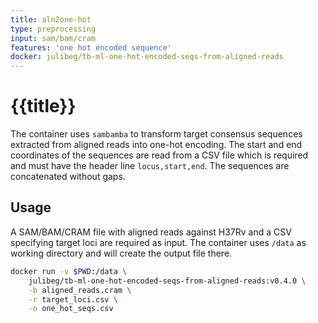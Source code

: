 ```yaml
---
title: aln2one-hot
type: preprocessing
input: sam/bam/cram
features: 'one hot encoded sequence'
docker: julibeg/tb-ml-one-hot-encoded-seqs-from-aligned-reads
---
```

# {{title}}

The container uses `sambamba` to transform target consensus sequences extracted from aligned reads into one-hot encoding. The start and end coordinates of the sequences are read from a CSV file which is required and must have the header line `locus,start,end`. The sequences are concatenated without gaps.

## Usage

A SAM/BAM/CRAM file with aligned reads against H37Rv and a CSV specifying target loci are required as input. The container uses `/data` as working directory and will create the output file there.

```bash
docker run -v $PWD:/data \
    julibeg/tb-ml-one-hot-encoded-seqs-from-aligned-reads:v0.4.0 \
    -b aligned_reads.cram \
    -r target_loci.csv \
    -o one_hot_seqs.csv
```
